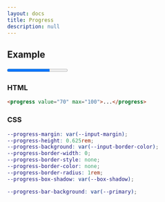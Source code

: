 ```yaml
---
layout: docs
title: Progress
description: null
---
```


## Example

<form>
  <progress value="70" max="100">70%</progress>
</form>

### HTML

```html
<progress value="70" max="100">...</progress>
```

### CSS

```scss
--progress-margin: var(--input-margin);
--progress-height: 0.625rem;
--progress-background: var(--input-border-color);
--progress-border-width: 0;
--progress-border-style: none;
--progress-border-color: none;
--progress-border-radius: 1rem;
--progress-box-shadow: var(--box-shadow);

--progress-bar-background: var(--primary);
```
